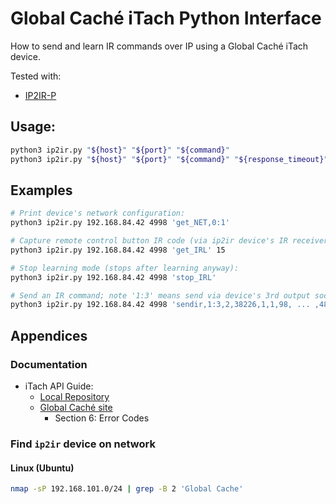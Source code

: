 # Global Caché iTach Python Interface

How to send and learn IR commands over IP using a Global Caché iTach device. 

Tested with:

* [IP2IR-P](https://www.globalcache.com/products/itach/ip2ir-pspecs/)

## Usage:

```bash
python3 ip2ir.py "${host}" "${port}" "${command}"
python3 ip2ir.py "${host}" "${port}" "${command}" "${response_timeout}"
```

## Examples

```bash
# Print device's network configuration:
python3 ip2ir.py 192.168.84.42 4998 'get_NET,0:1'

# Capture remote control button IR code (via ip2ir device's IR receiver):
python3 ip2ir.py 192.168.84.42 4998 'get_IRL' 15

# Stop learning mode (stops after learning anyway):
python3 ip2ir.py 192.168.84.42 4998 'stop_IRL'

# Send an IR command; note '1:3' means send via device's 3rd output socket:
python3 ip2ir.py 192.168.84.42 4998 'sendir,1:3,2,38226,1,1,98, ... ,4892' 0.1
```

## Appendices

### Documentation

* iTach API Guide:
  * [Local Repository](API-iTach.pdf)
  * [Global Caché site](https://www.globalcache.com/files/docs/API-iTach.pdf)
    * Section 6: Error Codes 

### Find `ip2ir` device on network

#### Linux (Ubuntu)

```bash
nmap -sP 192.168.101.0/24 | grep -B 2 'Global Cache'
```
